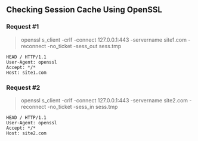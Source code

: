  Checking Session Cache Using OpenSSL
--------------------------------------

### Request #1

> openssl s_client -crlf -connect 127.0.0.1:443  -servername site1.com -reconnect -no_ticket -sess_out sess.tmp

~~~
HEAD / HTTP/1.1
User-Agent: openssl
Accept: */*
Host: site1.com

~~~


### Request #2

> openssl s_client -crlf -connect 127.0.0.1:443  -servername site2.com -reconnect -no_ticket -sess_in sess.tmp

~~~
HEAD / HTTP/1.1
User-Agent: openssl
Accept: */*
Host: site2.com

~~~
